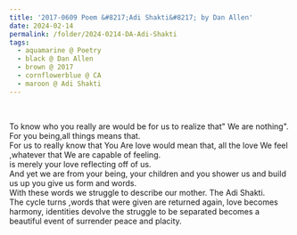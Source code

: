 ```yaml
---
title: '2017-0609 Poem &#8217;Adi Shakti&#8217; by Dan Allen'
date: 2024-02-14
permalink: /folder/2024-0214-DA-Adi-Shakti
tags:
  - aquamarine @ Poetry
  - black @ Dan Allen
  - brown @ 2017
  - cornflowerblue @ CA
  - maroon @ Adi Shakti
---
```


<br>

<p>
To know who you really are would be for us to realize that" We are nothing".<br>
For you being,all things means that.<br>
For us to really know that You Are love would mean that, all the love We feel ,whatever that We are capable of feeling.<br>
is merely your love reflecting off of us.<br>
And yet we are from your being, your children and you shower us and build us up you give us form and words.<br>
With these words we struggle to describe our mother. The Adi Shakti.<br>
The cycle turns ,words that were given are returned again, love becomes harmony, identities devolve the struggle to be separated becomes a beautiful event of surrender peace and placity.<br>
</p>
